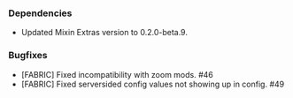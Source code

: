 ### Dependencies
- Updated Mixin Extras version to 0.2.0-beta.9.

### Bugfixes
- [FABRIC] Fixed incompatibility with zoom mods. #46
- [FABRIC] Fixed serversided config values not showing up in config. #49